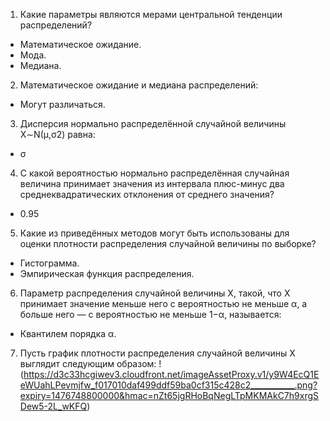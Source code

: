1. Какие параметры являются мерами центральной тенденции распределений?
  * Математическое ожидание.
  * Мода.
  * Медиана.
2. Математическое ожидание и медиана распределений:
  * Могут различаться.
3. Дисперсия нормально распределённой случайной величины X∼N(μ,σ2) равна:
  * σ
4. С какой вероятностью нормально распределённая случайная величина принимает значения из интервала плюс-минус два среднеквадратических отклонения от среднего значения?
  * 0.95
5. Какие из приведённых методов могут быть использованы для оценки плотности распределения случайной величины по выборке?
  * Гистограмма.
  * Эмпирическая функция распределения.
6. Параметр распределения случайной величины X, такой, что X принимает значение меньше него с вероятностью не меньше α, а больше него — с вероятностью не меньше 1−α, называется:
  * Квантилем порядка α.
7. Пусть график плотности распределения случайной величины X выглядит следующим образом:
!(https://d3c33hcgiwev3.cloudfront.net/imageAssetProxy.v1/y9W4EcQ1EeWUahLPevmjfw_f017010daf499ddf59ba0cf315c428c2___________.png?expiry=1476748800000&hmac=nZt65jgRHoBqNegLTpMKMAkC7h9xrgSDew5-2L_wKFQ)
